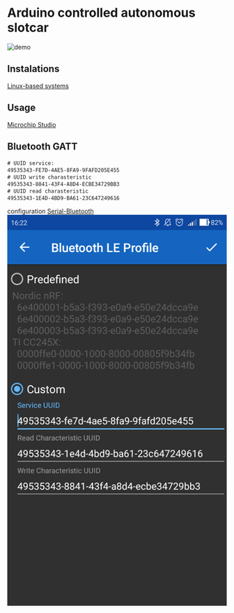 # Arduino controlled autonomous slotcar

![demo](/images/foto-pcb-top.png)

## Instalations

[Linux-based systems](install/README.md)

## Usage

[Microchip Studio](fiemware/arcar)

## Bluetooth GATT

```shell
# UUID service:  
49535343-FE7D-4AE5-8FA9-9FAFD205E455  
# UUID write charasteristic
49535343-8841-43F4-A8D4-ECBE34729BB3  
# UUID read charasteristic
49535343-1E4D-4BD9-BA61-23C647249616  
```

configuration [Serial-Bluetooth](https://play.google.com/store/apps/details?id=de.kai_morich.serial_bluetooth_terminal&hl=cs)  
![demo](/img/serial-bluetooth.png)
